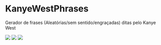 # KanyeWestPhrases

Gerador de frases (Aleatórias/sem sentido/engraçadas) ditas pelo Kanye West

<img src='https://forthebadge.com/images/badges/made-with-javascript.svg'> <img src='https://forthebadge.com/images/badges/uses-html.svg'> <img src='https://forthebadge.com/images/badges/uses-css.svg'>
